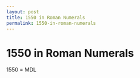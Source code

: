 ```yaml
---
layout: post
title: 1550 in Roman Numerals
permalink: 1550-in-roman-numerals
---
```


# 1550 in Roman Numerals

1550 = MDL
